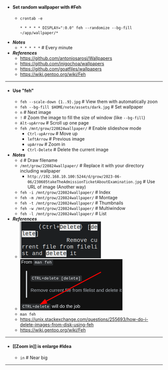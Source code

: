- #### Set random wallpaper with #Feh
	- `crontab -e`
	  ```
	  * * * * * DISPLAY=":0.0" feh --randomize --bg-fill ~/app/wallpaper/*
	  ```
- ***Notes***
	- `* * * * *` # Every minute
- ***References***
	- https://github.com/antoniosarosi/Wallpapers
	- https://github.com/inigochoa/wallpapers
	- https://github.com/goatfiles/wallpapers
	- https://wiki.gentoo.org/wiki/Feh
- ---
- #### Use "feh"
    - `feh --scale-down {1..9}.jpg` # View them with automatically zoon
    - `feh --bg-fill $HOME/note/assets/dark.jpg` # Set wallpaper
    - `n` # Next image
    - `!` # Zoom the image to fill the size of window (like `--bg-fill`)
    - `Alt-upArrow` # Scroll up one page
    - `feh /mnt/grow/220824wallpaper/` # Enable slideshow mode
        - `Ctrl-upArrow` # Move up
        - `leftArrow` # Previous image
        - `upArrow` # Zoom in
        - `Ctrl-Delete` # Delete the current image
- ***Notes***
    - `d` # Draw filename
    - `/mnt/grow/220824wallpaper/` # Replace it with your directory including wallpaper
        - `http://192.168.10.100:5244/d/grow/2023-06-06/230605takeTheAdmissionTicketAboutExamination.jpg` # Use URL of image (Another way)
    - `feh -i /mnt/grow/220824wallpaper/` # Index
    - `feh -m /mnt/grow/220824wallpaper/` # Montage
    - `feh -t /mnt/grow/220824wallpaper/` # Thumbnails
    - `feh -w /mnt/grow/220824wallpaper/` # Multiwindow
    - `feh -l /mnt/grow/220824wallpaper/` # List
- ***References***
    - ![2023-01-11_23-36.png](../assets/2023-01-11_23-36_1673451418603_0.png)
    - ![2023-01-11_23-37.png](../assets/2023-01-11_23-37_1673451488291_0.png)
    - `man feh`
    - https://unix.stackexchange.com/questions/255693/how-do-i-delete-images-from-disk-using-feh
    - https://wiki.gentoo.org/wiki/Feh
- ---
- #### [[Zoom in]] is enlarge #Idea
	- `in` # Near big
- ---
